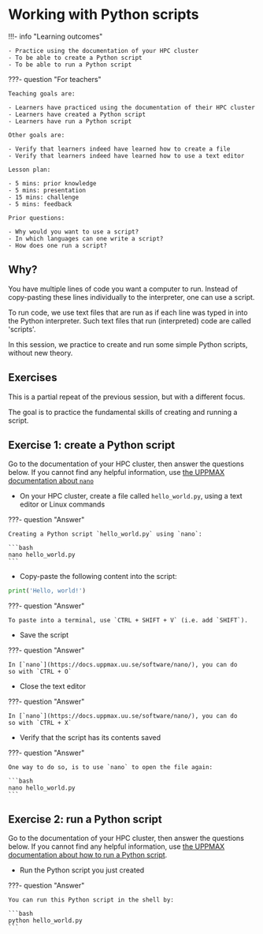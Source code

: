 # Working with Python scripts

!!!- info "Learning outcomes"

    - Practice using the documentation of your HPC cluster
    - To be able to create a Python script
    - To be able to run a Python script

???- question "For teachers"

    Teaching goals are:

    - Learners have practiced using the documentation of their HPC cluster
    - Learners have created a Python script
    - Learners have run a Python script

    Other goals are:

    - Verify that learners indeed have learned how to create a file
    - Verify that learners indeed have learned how to use a text editor

    Lesson plan:

    - 5 mins: prior knowledge
    - 5 mins: presentation
    - 15 mins: challenge
    - 5 mins: feedback

    Prior questions:

    - Why would you want to use a script?
    - In which languages can one write a script?
    - How does one run a script?

## Why?

You have multiple lines of code you want a computer to run.
Instead of copy-pasting these lines individually to the
interpreter, one can use a script.

To run code, we use text files that are run as if each line
was typed in into the Python interpreter. Such text files
that run (interpreted) code are called 'scripts'.

In this session, we practice to create and run some simple Python scripts,
without new theory.

## Exercises

This is a partial repeat of the previous session,
but with a different focus.

The goal is to practice the fundamental skills of creating
and running a script.

## Exercise 1: create a Python script

Go to the documentation of your HPC cluster,
then answer the questions below. If you cannot find any helpful
information, use
[the UPPMAX documentation about `nano`](https://docs.uppmax.uu.se/software/nano/)

- On your HPC cluster, create a file called `hello_world.py`,
  using a text editor or Linux commands

???- question "Answer"

    Creating a Python script `hello_world.py` using `nano`:

    ```bash
    nano hello_world.py
    ```

- Copy-paste the following content into the script:

```python
print('Hello, world!')
```

???- question "Answer"

    To paste into a terminal, use `CTRL + SHIFT + V` (i.e. add `SHIFT`).

- Save the script

???- question "Answer"

    In [`nano`](https://docs.uppmax.uu.se/software/nano/), you can do
    so with `CTRL + O`

- Close the text editor

???- question "Answer"

    In [`nano`](https://docs.uppmax.uu.se/software/nano/), you can do
    so with `CTRL + X`

- Verify that the script has its contents saved

???- question "Answer"

    One way to do so, is to use `nano` to open the file again:

    ```bash
    nano hello_world.py
    ```

## Exercise 2: run a Python script

Go to the documentation of your HPC cluster,
then answer the questions below. If you cannot find any helpful
information, use
[the UPPMAX documentation about how to run a Python script](http://docs.uppmax.uu.se/software/python/#running-python).

- Run the Python script you just created

???- question "Answer"

    You can run this Python script in the shell by:

    ```bash
    python hello_world.py
    ```

